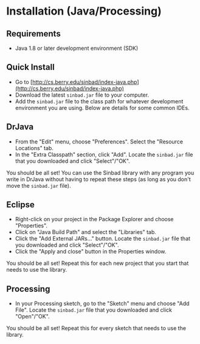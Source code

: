 
# Installation (Java/Processing)

## Requirements

* Java 1.8 or later development environment (SDK)

## Quick Install

- Go to [http://cs.berry.edu/sinbad/index-java.php](http://cs.berry.edu/sinbad/index-java.php)
- Download the latest `sinbad.jar` file to your computer.
- Add the `sinbad.jar` file to the class path for whatever development environment you are using. Below are details for some common IDEs.


## DrJava

- From the "Edit" menu, choose "Preferences". Select the "Resource Locations" tab. 
- In the "Extra Classpath" section, click "Add". Locate the `sinbad.jar` file that you downloaded and click "Select"/"OK".

You should be all set! You can use the Sinbad library with any program you write in DrJava without having to repeat these steps (as long as you don't move the `sinbad.jar` file).



## Eclipse

- Right-click on your project in the Package Explorer and choose "Properties".
- Click on "Java Build Path" and select the "Libraries" tab.
- Click the "Add External JARs..." button. Locate the `sinbad.jar` file that you downloaded and click "Select"/"OK".
- Click the "Apply and close" button in the Properties window.

You should be all set! Repeat this for each new project that you start that needs to use the library.


## Processing

- In your Processing sketch, go to the "Sketch" menu and choose "Add File". 
Locate the `sinbad.jar` file that you downloaded and click "Open"/"OK".

You should be all set! Repeat this for every sketch that needs to use the library.




